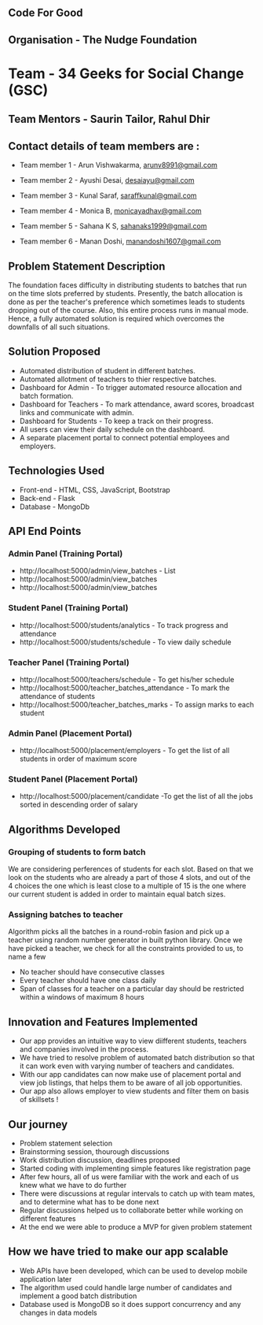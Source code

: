 ## Code For Good
## Organisation - The Nudge Foundation
# Team - 34 Geeks for Social Change (GSC)
## Team Mentors - Saurin Tailor, Rahul Dhir
## Contact details of team members are : 

 - Team member 1 - Arun Vishwakarma, arunv8991@gmail.com

 - Team member 2 - Ayushi Desai, desaiayu@gmail.com

 - Team member 3 - Kunal Saraf, saraffkunal@gmail.com

 - Team member 4 - Monica B, monicayadhav@gmail.com

 - Team member 5 - Sahana K S, sahanaks1999@gmail.com

 - Team member 6 - Manan Doshi, manandoshi1607@gmail.com

## Problem Statement Description 
The foundation faces difficulty in distributing students to batches that run on the time slots preferred by students. Presently, the batch allocation is done as per the teacher's preference which sometimes leads to students dropping out of the course. Also, this entire process runs in manual mode. Hence, a fully automated solution is required which overcomes the downfalls of all such situations.

## Solution Proposed
 - Automated distribution of student in different batches.
 - Automated allotment of teachers to thier respective batches.
 - Dashboard for Admin - To trigger automated resource allocation and batch formation.
 - Dashboard for Teachers - To mark attendance, award scores, broadcast links and communicate with admin.
 - Dashboard for Students - To keep a track on their progress.
 - All users can view their daily schedule on the dashboard.
 - A separate placement portal to connect potential employees and employers.

## Technologies Used
 - Front-end - HTML, CSS, JavaScript, Bootstrap
 - Back-end - Flask
 - Database - MongoDb

<!-- <img src="assets/images/bracket_icon.png" alt="Bracket Chat Logo" width="200px" height="200px"> -->

## API End Points
### Admin Panel (Training Portal)
 - http://localhost:5000/admin/view_batches - List 
 - http://localhost:5000/admin/view_batches
 - http://localhost:5000/admin/view_batches

### Student Panel (Training Portal)
 - http://localhost:5000/students/analytics - To track progress and attendance
 - http://localhost:5000/students/schedule - To view daily schedule

### Teacher Panel (Training Portal)
 - http://localhost:5000/teachers/schedule - To get his/her schedule
 - http://localhost:5000/teacher_batches_attendance - To mark the attendance of students
 - http://localhost:5000/teacher_batches_marks - To assign marks to each student

### Admin Panel (Placement Portal)
 - http://localhost:5000/placement/employers - To get the list of all students in order of maximum score 

### Student Panel (Placement Portal)
 - http://localhost:5000/placement/candidate -To get the list of all the jobs sorted in descending order of salary


## Algorithms Developed
### Grouping of students to form batch
We are considering perferences of students for each slot. Based on that we look on the students who are already a part of those 4 slots, and out of the 4 choices the one which is least close to a multiple of 15 is the one where our current student is added in order to maintain equal batch sizes.

### Assigning batches to teacher
Algorithm picks all the batches in a round-robin fasion and pick up a teacher using random number generator in built python library. Once we have picked a teacher, we check for all the constraints provided to us, to name a few
 - No teacher should have consecutive classes
 - Every teacher should have one class daily
 - Span of classes for a teacher on a particular day should be restricted within a windows of maximum 8 hours
 
 ## Innovation and Features Implemented
  - Our app provides an intuitive way to view diifferent students, teachers and companies involved in the process.
  - We have tried to resolve problem of automated batch distribution so that it can work even with varying number of teachers and candidates.
  - With our app candidates can now make use of placement portal and view job listings, that helps them to be aware of all job opportunities.
  - Our app also allows employer to view students and filter them on basis of skillsets !
 
 ## Our journey
  - Problem statement selection
  - Brainstorming session, thourough discussions
  - Work distribution discussion, deadlines proposed
  - Started coding with implementing simple features like registration page
  - After few hours, all of us were familiar with the work and each of us knew what we have to do further
  - There were discussions at regular intervals to catch up with team mates, and to determine what has to be done next
  - Regular discussions helped us to collaborate better while working on different features
  - At the end we were able to produce a MVP for given problem statement
 
 ## How we have tried to make our app scalable
  - Web APIs have been developed, which can be used to develop mobile application later
  - The algorithm used could handle large number of candidates and implement a good batch distribution
  - Database used is MongoDB so it does support concurrency and any changes in data models
 
